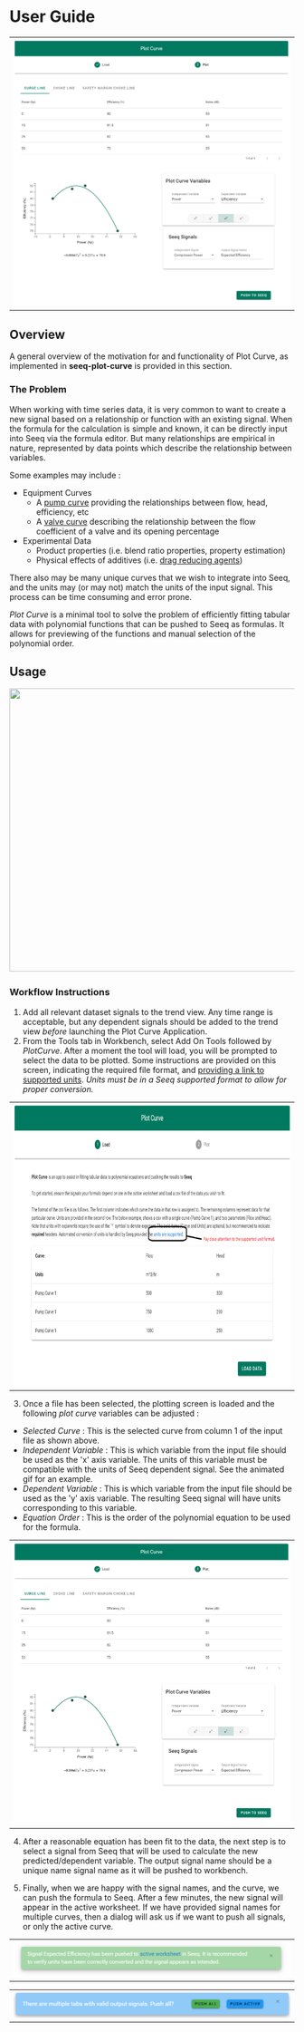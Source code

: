 # User Guide

<table>
   <td>
      <img alt="image" src="_static/step_3.png">
   </td>
</table>

## Overview

A general overview of the motivation for and functionality of Plot Curve, as implemented in
**seeq-plot-curve** is provided in this section.

### The Problem

When working with time series data, it is very common to want to create a new signal based on a relationship or function with 
an existing signal.  When the  formula for the calculation is simple and known, it can be directly input into Seeq 
via the formula editor.  But many relationships are empirical in nature, represented by data points which describe the 
relationship between variables.  

Some examples may include :

- Equipment Curves 
  - A [pump curve](https://www.google.com/url?sa=i&url=https%3A%2F%2Fwww.pumpsandsystems.com%2Funderstanding-pump-curves&psig=AOvVaw1vTS_8NFaEJZ1ICnwKBoN3&ust=1643391727854000&source=images&cd=vfe&ved=0CAsQjRxqFwoTCKD-hrO90vUCFQAAAAAdAAAAABAD) providing the relationships between flow, head, efficiency, etc
  - A [valve curve](https://www.google.com/url?sa=i&url=https%3A%2F%2Fwww.industrialcontrolsonline.com%2Ftraining%2Fonline%2Fcontrolling-flow-ball-valves&psig=AOvVaw0_zt9UE6iAyvddeIh4UnAJ&ust=1643391749751000&source=images&cd=vfe&ved=0CAsQjRxqFwoTCOCw6r290vUCFQAAAAAdAAAAABAF) describing the relationship between the flow coefficient of a valve and its opening percentage
- Experimental Data
  - Product properties (i.e. blend ratio properties, property estimation)
  - Physical effects of additives (i.e. [drag reducing agents](https://www.google.com/url?sa=i&url=https%3A%2F%2Fpdfs.semanticscholar.org%2F2353%2F62a58dbe58225041b237051a0c5bcf878879.pdf&psig=AOvVaw1uwr55SV-C2NGprdLKOe4Q&ust=1643391817067000&source=images&cd=vfe&ved=0CAsQjRxqFwoTCMj-w9690vUCFQAAAAAdAAAAABAD))
  
There also may be many unique curves that we wish to integrate into Seeq, and the units may (or may not) match the units 
of the input signal.  This process can be time consuming and error prone.

*Plot Curve* is a minimal tool to solve the problem of efficiently fitting tabular data with polynomial functions that can
be pushed to Seeq as formulas.  It allows for previewing of the functions and manual selection of the polynomial order.


## Usage

<img src="_static/plot-curve-demo.gif" width="800" height="500" />

### Workflow Instructions

1. Add all relevant dataset signals to the trend view. Any time range is acceptable, but any dependent signals should
   be added to the trend view *before* launching the Plot Curve Application.
2. From the Tools tab in Workbench, select Add On Tools followed by *PlotCurve*.  After a moment the tool will load, you 
   will be prompted to select the data to be plotted.  Some instructions are provided on this screen, indicating the 
   required file format, and [providing a link to supported units](https://seeq.atlassian.net/wiki/spaces/KB/pages/112761878/Units+of+Measure+UOM).
   *Units must be in a Seeq supported format to allow for proper conversion.* 

<table>
   <td>
      <img alt="image" src="_static/step_2.png" width="800" height="500">
   </td>
</table>

3. Once a file has been selected, the plotting screen is loaded and the following *plot curve* variables can be adjusted :
- *Selected Curve* : This is the selected curve from column 1 of the input file as shown above.
- *Independent Variable* : This is which variable from the input file should be used as the 'x' axis variable.  The units
  of this variable must be compatible with the units of Seeq dependent signal.  See the animated gif for an example.
- *Dependent Variable* : This is which variable from the input file should be used as the 'y' axis variable.  The resulting
  Seeq signal will have units corresponding to this variable.
- *Equation Order* : This is the order of the polynomial equation to be used for the formula.

<table>
   <td>
      <img alt="image" src="_static/step_3.png" width="800" height="500">
   </td>
</table>

4. After a reasonable equation has been fit to the data, the next step is to select a signal from Seeq that will be used
   to calculate the new predicted/dependent variable.  The output signal name should be a unique name signal name as it will be pushed to workbench.


5. Finally, when we are happy with the signal names, and the curve, we can push the formula to Seeq.  After a few minutes,
   the new signal will appear in the active worksheet.  If we have provided signal names for multiple curves, then a dialog
   will ask us if we want to push all signals, or only the active curve.

<table>
   <td>
      <img alt="image" src="_static/single_push.png">
   </td>
</table>

<table>
   <td>
      <img alt="image" src="_static/multi_push.png">
   </td>
</table>




